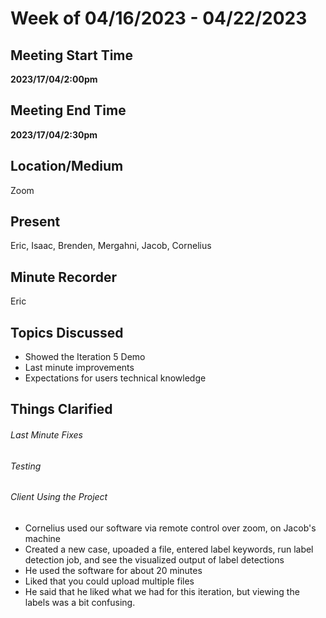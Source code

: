 # Week of 04/16/2023 - 04/22/2023

## Meeting Start Time

**2023/17/04/2:00pm**

## Meeting End Time

**2023/17/04/2:30pm**

## Location/Medium

Zoom

## Present

Eric, Isaac, Brenden, Mergahni, Jacob, Cornelius

## Minute Recorder

Eric

## Topics Discussed
- Showed the Iteration 5 Demo
- Last minute improvements
- Expectations for users technical knowledge

## Things Clarified
###### Last Minute Fixes
###### Testing 

###### Client Using the Project
- Cornelius used our software via remote control over zoom, on Jacob's machine
- Created a new case, upoaded a file, entered label keywords, run label detection job, and see the visualized output of label detections
- He used the software for about 20 minutes
- Liked that you could upload multiple files
- He said that he liked what we had for this iteration, but viewing the labels was a bit confusing. 

